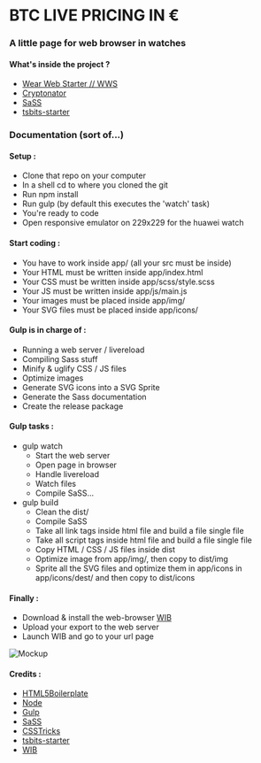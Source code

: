 # BTC LIVE PRICING IN €
### A little page for web browser in watches

#### What's inside the project ?
* [Wear Web Starter // WWS](https://github.com/Pierre-Saigot/android_wear_starter)
* [Cryptonator](https://www.cryptonator.com/)
* [SaSS](http://sass-lang.com/)
* [tsbits-starter](https://github.com/tsbits/tsbits-starter) 

### Documentation (sort of...)
#### Setup :
* Clone that repo on your computer
* In a shell cd to where you cloned the git
* Run npm install
* Run gulp (by default this executes the 'watch' task)
* You're ready to code
* Open responsive emulator on 229x229 for the huawei watch 

#### Start coding :
* You have to work inside app/ (all your src must be inside)
* Your HTML must be written inside app/index.html
* Your CSS must be written inside app/scss/style.scss
* Your JS must be written inside app/js/main.js
* Your images must be placed inside app/img/
* Your SVG files must be placed inside app/icons/

#### Gulp is in charge of :
* Running a web server / livereload
* Compiling Sass stuff
* Minify & uglify CSS / JS files
* Optimize images
* Generate SVG icons into a SVG Sprite
* Generate the Sass documentation
* Create the release package

#### Gulp tasks :
* gulp watch
  * Start the web server
  * Open page in browser
  * Handle livereload
  * Watch files
  * Compile SaSS...
* gulp build
  * Clean the dist/
  * Compile SaSS
  * Take all link tags inside <!--build:css css/styles.min.css--> html file and build a file single file
  * Take all script tags inside <!--build:js js/main.min.js --> html file and build a file single file
  * Copy HTML / CSS / JS files inside dist
  * Optimize image from app/img/, then copy to dist/img
  * Sprite all the SVG files and optimize them in app/icons in app/icons/dest/ and then copy to dist/icons

#### Finally :
* Download & install the web-browser [WIB](https://play.google.com/store/apps/details?id=com.appfour.wearbrowser) 
*  Upload your export to the web server 
*  Launch WIB and go to your url page

![Mockup](http://i.imgur.com/BYOdUXh.jpg)


#### Credits :
* [HTML5Boilerplate](https://html5boilerplate.com/)
* [Node](https://nodejs.org/en/)
* [Gulp](http://gulpjs.com/)
* [SaSS](http://sass-lang.com/)
* [CSSTricks](https://css-tricks.com/) 
* [tsbits-starter](https://github.com/tsbits/tsbits-starter) 
* [WIB](https://play.google.com/store/apps/details?id=com.appfour.wearbrowser) 
